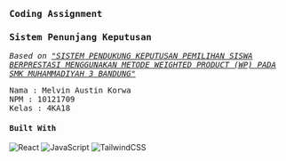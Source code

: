### <samp>Coding Assignment</samp>

### <samp>Sistem Penunjang Keputusan</samp>

<samp><i>Based on <a href="https://pekatpkm.my.id/index.php/JP/article/view/285/234">"SISTEM PENDUKUNG KEPUTUSAN PEMILIHAN SISWA BERPRESTASI MENGGUNAKAN METODE WEIGHTED PRODUCT (WP) PADA SMK MUHAMMADIYAH 3 BANDUNG"</a></i></samp>

<samp>Nama : Melvin Austin Korwa</samp><br>
<samp>NPM : 10121709</samp><br>
<samp>Kelas : 4KA18</samp><br>

#### <samp>Built With</samp>

![React](https://img.shields.io/badge/react-%2320232a.svg?style=for-the-badge&logo=react&logoColor=%2361DAFB)
![JavaScript](https://img.shields.io/badge/javascript-%23323330.svg?style=for-the-badge&logo=javascript&logoColor=%23F7DF1E)
![TailwindCSS](https://img.shields.io/badge/tailwindcss-%2338B2AC.svg?style=for-the-badge&logo=tailwind-css&logoColor=white)
